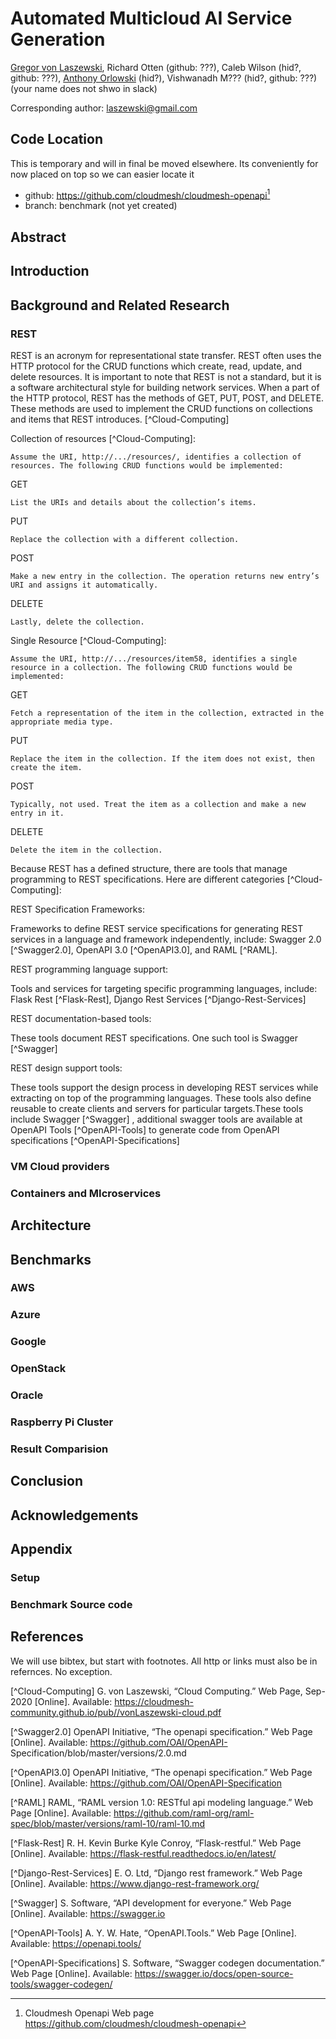 # Automated Multicloud AI Service Generation

[Gregor von Laszewski](https://laszewski.github.io/), 
Richard Otten (github: ???), 
Caleb Wilson (hid?, github: ???), 
[Anthony Orlowski](https://github.com/aporlowski) (hid?),
Vishwanadh M??? (hid?, github: ???) (your name does not shwo in slack)

Corresponding author: laszewski@gmail.com

## Code Location

This is temporary and will in final be moved elsewhere. Its conveniently for now placed on top so we can easier locate it

* github: <https://github.com/cloudmesh/cloudmesh-openapi>[^cloudmesh-openapi]
* branch: benchmark (not yet created)

## Abstract

## Introduction

## Background and Related Research

### REST
REST is an acronym for representational state transfer. REST often uses the HTTP protocol for the CRUD functions which create, read, update, and delete resources. It is important to note that REST is not a standard, but it is a software architectural style for building network services. When a part of the HTTP protocol, REST has the methods of GET, PUT, POST, and DELETE. These methods are used to implement the CRUD functions on collections and items that REST introduces. [^Cloud-Computing]



Collection of resources [^Cloud-Computing]:

	Assume the URI, http://.../resources/, identifies a collection of resources. The following CRUD functions would be implemented:

GET

	List the URIs and details about the collection’s items. 
	
PUT

	Replace the collection with a different collection.
	
POST

	Make a new entry in the collection. The operation returns new entry’s URI and assigns it automatically.  
	
DELETE

	Lastly, delete the collection. 
		



	
Single Resource [^Cloud-Computing]:

	Assume the URI, http://.../resources/item58, identifies a single resource in a collection. The following CRUD functions would be implemented:
	
GET

	Fetch a representation of the item in the collection, extracted in the appropriate media type.
	
PUT

	Replace the item in the collection. If the item does not exist, then create the item. 
	
POST 

	Typically, not used. Treat the item as a collection and make a new entry in it. 
	
DELETE

	Delete the item in the collection. 
	


	
	
Because REST has a defined structure, there are tools that manage programming to REST specifications. 
Here are different categories [^Cloud-Computing]: 




REST Specification Frameworks: 

Frameworks to define REST service specifications for generating REST services in a language and framework independently, include: 
Swagger 2.0 [^Swagger2.0], OpenAPI 3.0 [^OpenAPI3.0], and RAML [^RAML]. 




REST programming language support: 

Tools and services for targeting specific programming languages, include:
Flask Rest [^Flask-Rest], Django Rest Services [^Django-Rest-Services]




REST documentation-based tools:

These tools document REST specifications. One such tool is Swagger [^Swagger]




REST design support tools: 

These tools support the design process in developing REST services while extracting on top of the programming languages. 
These tools also define reusable to create clients and servers for particular targets.These tools include Swagger [^Swagger] , additional swagger tools are available at OpenAPI Tools [^OpenAPI-Tools] to generate code from OpenAPI specifications [^OpenAPI-Specifications]




### VM Cloud providers 

### Containers and MIcroservices

## Architecture

## Benchmarks

### AWS

### Azure

### Google

### OpenStack

### Oracle

### Raspberry Pi Cluster

### Result Comparision

## Conclusion

## Acknowledgements


## Appendix

### Setup 

### Benchmark Source code

## References

We will use bibtex, but start with footnotes. All http or links must also be in refernces. No exception.

[^cloudmesh-openapi]: Cloudmesh Openapi Web page <https://github.com/cloudmesh/cloudmesh-openapi>

[^Cloud-Computing] G. von Laszewski, “Cloud Computing.” Web Page, Sep-2020 [Online]. Available: https://cloudmesh-community.github.io/pub//vonLaszewski-cloud.pdf

[^Swagger2.0] OpenAPI Initiative, “The openapi specification.” Web Page [Online]. Available: https://github.com/OAI/OpenAPI- Specification/blob/master/versions/2.0.md 

[^OpenAPI3.0] OpenAPI Initiative, “The openapi specification.” Web Page [Online]. Available: https://github.com/OAI/OpenAPI-Specification 

[^RAML] RAML, “RAML version 1.0: RESTful api modeling language.” Web Page [Online]. Available: https://github.com/raml-org/raml-spec/blob/master/versions/raml-10/raml-10.md 

[^Flask-Rest] R. H. Kevin Burke Kyle Conroy, “Flask-restful.” Web Page [Online]. Available: https://flask-restful.readthedocs.io/en/latest/ 

[^Django-Rest-Services] E. O. Ltd, “Django rest framework.” Web Page [Online]. Available: 
https://www.django-rest-framework.org/ 

[^Swagger] S. Software, “API development for everyone.” Web Page [Online]. Available: https://swagger.io 

[^OpenAPI-Tools] A. Y. W. Hate, “OpenAPI.Tools.” Web Page [Online]. Available: 
https://openapi.tools/ 

[^OpenAPI-Specifications] S. Software, “Swagger codegen documentation.” Web Page [Online]. Available: https://swagger.io/docs/open-source-tools/swagger-codegen/ 

